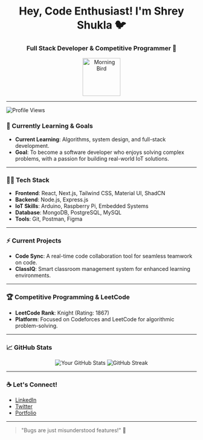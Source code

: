 <h1 align="center">Hey, Code Enthusiast! I'm Shrey Shukla 🐦</h1>
<h3 align="center">Full Stack Developer & Competitive Programmer 🚀</h3>

<p align="center">
  <img src="https://media1.tenor.com/m/jHg-q58KgiYAAAAC/scaler-create-impact.gif" width="100" alt="Morning Bird">
</p>

---
![Profile Views](https://komarev.com/ghpvc/?username=shreyshukla29-dev&label=Profile%20Views&color=0e75b6&style=flat)
### 🌱 Currently Learning & Goals

- **Current Learning**: Algorithms, system design, and full-stack development.
- **Goal**: To become a software developer who enjoys solving complex problems, with a passion for building real-world IoT solutions.

---

### 👨‍💻 Tech Stack

- **Frontend**: React, Next.js, Tailwind CSS, Material UI, ShadCN
- **Backend**: Node.js, Express.js
- **IoT Skills**: Arduino, Raspberry Pi, Embedded Systems
- **Database**: MongoDB, PostgreSQL, MySQL
- **Tools**: Git, Postman, Figma

---

### ⚡ Current Projects

- **Code Sync**: A real-time code collaboration tool for seamless teamwork on code.
- **ClassIQ**: Smart classroom management system for enhanced learning environments.

---

### 🏆 Competitive Programming & LeetCode

- **LeetCode Rank**: Knight (Rating: 1867)
- **Platform**: Focused on Codeforces and LeetCode for algorithmic problem-solving.

---

### 📈 GitHub Stats

<p align="center">
  <img src="https://github-readme-stats.vercel.app/api?username=shreyshukla29&show_icons=true&theme=radical" alt="Your GitHub Stats">
  <img src="https://github-readme-streak-stats.herokuapp.com?user=shreyshukla29&theme=radical&hide_border=true" alt="GitHub Streak">
</p>

---

### ☕ Let's Connect!

- [LinkedIn](https://www.linkedin.com/in/shreyshukla29/)
- [Twitter](https://x.com/Shrey_003)
- [Portfolio](https://your-portfolio-link.com)

---

> "Bugs are just misunderstood features!" 🐛

